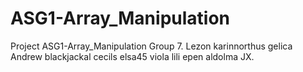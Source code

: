 # ASG1-Array_Manipulation
Project ASG1-Array_Manipulation Group 7.
Lezon
karinnorthus
gelica
Andrew
blackjackal
cecils
elsa45
viola
lili
epen
aldolma
JX.
